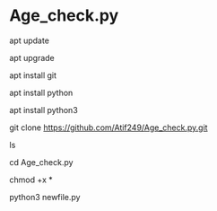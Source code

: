 # Age_check.py

apt update

apt upgrade

apt install git

apt install python

apt install python3

git clone https://github.com/Atif249/Age_check.py.git

ls

cd Age_check.py

chmod +x *

python3 newfile.py
